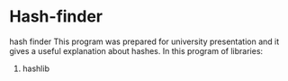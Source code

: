 # Hash-finder
hash finder 
This program was prepared for university presentation and it gives a useful explanation about hashes.
In this program of libraries:
1) hashlib

